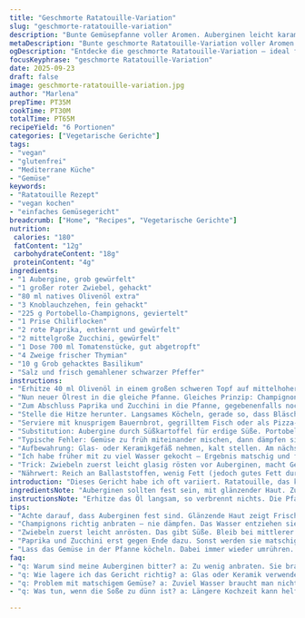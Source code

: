 ```yaml
---
title: "Geschmorte Ratatouille-Variation"
slug: "geschmorte-ratatouille-variation"
description: "Bunte Gemüsepfanne voller Aromen. Auberginen leicht karamellisiert, Paprika und Zucchini knackig. Knoblauch aromatisch, Thymian frisch und würzig. Helle Champignons ersetzt durch Portobello für mehr Tiefe. Tomatenstücke sämig, Basilikum zum Schluss als nussiges Finale. Fleischfreies Gericht, glutenfrei und ohne Milchprodukte. Viel Öl zum Anbraten, aber sparsam auf helle Öle setzen. Ungefähre Zeiten, genau auf Textur achten. Wichtige Schritte: Röstaromen entwickeln, Gemüse nicht matschig kochen. Klassiker neu gedacht mit persönlicher Note. "
metaDescription: "Bunte geschmorte Ratatouille-Variation voller Aromen und Techniken. Ein festliches Gemüsegericht, ideal für jeden Anlass."
ogDescription: "Entdecke die geschmorte Ratatouille-Variation – ideal für Gemüsefreunde mit einer explosiven Mischung aus Aromen und Farben."
focusKeyphrase: "geschmorte Ratatouille-Variation"
date: 2025-09-23
draft: false
image: geschmorte-ratatouille-variation.jpg
author: "Marlena"
prepTime: PT35M
cookTime: PT30M
totalTime: PT65M
recipeYield: "6 Portionen"
categories: ["Vegetarische Gerichte"]
tags:
- "vegan"
- "glutenfrei"
- "Mediterrane Küche"
- "Gemüse"
keywords:
- "Ratatouille Rezept"
- "vegan kochen"
- "einfaches Gemüsegericht"
breadcrumb: ["Home", "Recipes", "Vegetarische Gerichte"]
nutrition: 
 calories: "180"
 fatContent: "12g"
 carbohydrateContent: "18g"
 proteinContent: "4g"
ingredients:
- "1 Aubergine, grob gewürfelt"
- "1 großer roter Zwiebel, gehackt"
- "80 ml natives Olivenöl extra"
- "3 Knoblauchzehen, fein gehackt"
- "225 g Portobello-Champignons, geviertelt"
- "1 Prise Chiliflocken"
- "2 rote Paprika, entkernt und gewürfelt"
- "2 mittelgroße Zucchini, gewürfelt"
- "1 Dose 700 ml Tomatenstücke, gut abgetropft"
- "4 Zweige frischer Thymian"
- "10 g Grob gehacktes Basilikum"
- "Salz und frisch gemahlener schwarzer Pfeffer"
instructions:
- "Erhitze 40 ml Olivenöl in einem großen schweren Topf auf mittelhoher Flamme. Hörst du das Zischen? Aubergine und Zwiebel dazu geben. Wichtig: Es soll deutlich brutzeln, damit die Aubergine leicht braun wird, sonst schmeckt sie fad. Salz und Pfeffer dazu, das hilft, Wasser zu ziehen und Geschmack aufzubauen. Nach 8 Minuten, wenn die Aubergine goldbraun und weich wird, Knoblauch einrühren. Noch 1 Minute mitrösten – nicht dunkler werden lassen, sonst wird er bitter. Alles in eine Schüssel geben."
- "Nun neuer Ölrest in die gleiche Pfanne. Gleiches Prinzip: Champignons mit prickelnden Chiliflocken anbraten. Pilze ziehen schnell von Wasser, verlieren Volumen. Es soll nicht matschig, sondern schön gebräunt sein. Den aromatischen Sud aufbewahren, am Ende gibt er Intensität. Auch das Champignon-Gemüse zum Auberginen-Mix legen."
- "Zum Abschluss Paprika und Zucchini in die Pfanne, gegebenenfalls noch etwas Öl. Höre auf das knackende Geräusch, wenn das Gemüse den Kontakt zur heißen Pfanne hat. Es darf rösten, aber nicht zu weich werden. Nach 5 Minuten die Auberginen-Champignon-Mischung zurück in den Topf. Tomaten und Thymianzweige dazu. Alles gut mischen."
- "Stelle die Hitze herunter. Langsames Köcheln, gerade so, dass Bläschen aufgehen. 17 bis 22 Minuten – mit dem Löffel schwenken, damit nichts am Boden klebt. Das Gemüse hat dann eine sämige Bindung und die Aromen verschmelzen. Thymianzweige entfernen. Mit dem frischen Basilikum bestreuen, noch einmal abschmecken. Basilikum zuletzt, sonst verliert es sein Aroma."
- "Serviere mit knusprigem Bauernbrot, gegrilltem Fisch oder als Pizza-Belag. Alternativ Pasta – aber Sauce nicht zu dünn machen, sonst verwässert es."
- "Substitution: Aubergine durch Süßkartoffel für erdige Süße. Portobello-Pilze geben Umami, können aber durch Shiitake ersetzt werden. Öl kann durch Avocado-Öl ausgetauscht werden bei höherem Rauchpunkt."
- "Typische Fehler: Gemüse zu früh miteinander mischen, dann dämpfen sie nur; nicht richtig anbraten – keine Röstaromen, geschweige Duft. Timing anpassen, immer zwischendrin kosten. Wer es pikant mag, mehr Chiliflocken direkt in die Tomatensauce geben."
- "Aufbewahrung: Glas- oder Keramikgefäß nehmen, kalt stellen. Am nächsten Tag durchziehen lassen, Aromen intensiver."
- "Ich habe früher mit zu viel Wasser gekocht – Ergebnis matschig und fade. Weniger, dafür langsamer. Beobachte Textur, nicht Zeit. Geräusche und Gerüche sind dein Ratgeber."
- "Trick: Zwiebeln zuerst leicht glasig rösten vor Auberginen, macht Geschmack runder. Knoblauch erst ganz zuletzt, sonst verbrennen."
- "Nährwert: Reich an Ballaststoffen, wenig Fett (jedoch gutes Fett durch Olivenöl), vitaminreich. Vegetarisch und vegan, allergikerfreundlich durch gluten- und laktosefreie Zutaten."
introduction: "Dieses Gericht habe ich oft variiert. Ratatouille, das klassische französische Gemüsegestöber, lebt von der richtigen Technik. Nicht einfach alles zufällig im Topf versenken, sondern Schichten an Geschmack aufbauen. Aubergine braucht Farbe, sonst bleibt sie lasch. Zwiebeln sorgen für Süße, die Pilze geben den erdigen Grundton, Paprika und Zucchini setzen frische Akzente. Tomaten dämpfen das Ganze ins Seidige. Frische Kräuter dann, kurz vor Schluss, bringen Frische und Lebendigkeit. Habe gemerkt, zu frühes Hinzufügen der Kräuter lässt alles muffig schmecken. In der Pfanne hört man das Gemüse sprechen, darin liegt die Kunst – hören, fühlen, riechen. Geduld ist die wichtigste Zutat."
ingredientsNote: "Auberginen sollten fest sein, mit glänzender Haut. Zu große Stücke lassen sie länger garen, zu kleine matschig. Zwiebeln müssen stabil sein, rote Zwiebeln geben eine süßere Note, lassen sich aber stärker karamellisieren als weiße. Portobello statt Champignons – kräftiger, besser zum Anbraten geeignet. Das Öl unbedingt kaltgepresstes natives Olivenöl extra, für den Geschmack und die Gesundheit. Barilla oder San Marzano Tomaten oder hochwertige Dosen aus Italien – damit der Geschmack nicht flach wird. Thymian frisch, nicht getrocknet – die ätherischen Öle entfallen sonst. Basilikum immer am Ende, hitzeempfindlich. Salz und Pfeffer nach Geschmack, besser nach dem Garprozess abschmecken. Alternativ kannst du etwas Balsamico-Essig für frische Säure geben."
instructionsNote: "Erhitze das Öl langsam, so verbrennt nichts. Die Pfanne ausreichend heiß, aber nicht rauchend. Auberginen sollten leicht golden, nicht schwarz werden; sonst bitter. Zwiebeln glasig und leicht süß – das dauert etwa 8 Minuten. Knoblauch nur kurz anrösten, weil er sonst bitter wird. Pilze richtig anbraten, nicht dünsten, sonst verlieren sie Geschmack und bleiben matschig. Paprika und Zucchini erst am Schluss – zu langes Kochen macht sie weich und farblos. Das Fleisch des Gemüses muss noch leicht bissfest sein. Wenn alles in der Pfanne ist, auf kleiner Flamme zugedeckt sanft köcheln lassen, das vermischt die Aromen. Dabei öfter umrühren, damit nichts anklebt. Vor dem Servieren prüfen, ob Salz und Pfeffer stimmen. Gefriert sich gut ein, auftauen langsam im Kühlschrank."
tips:
- "Achte darauf, dass Auberginen fest sind. Glänzende Haut zeigt Frische. Zu große Stücke brauchen länger – gleichmäßige Würfel erreichen Bissfestigkeit. Röstaromen sind wichtig. Anbraten bis goldbraun, nicht schwarz."
- "Champignons richtig anbraten – nie dämpfen. Das Wasser entziehen sie schnell, verlieren ihr Volumen. Ein knackiges Ergebnis ist entscheidend. Wenn sie matschig sind, fehlt der Geschmack. Immer das Geräusch beachten."
- "Zwiebeln zuerst leicht anrösten. Das gibt Süße. Bleib bei mittlerer Hitze. Knoblauch nur kurz dazu, sonst wird er bitter. Timing ist alles. Zu früh eingeben macht eine fade Mischung."
- "Paprika und Zucchini erst gegen Ende dazu. Sonst werden sie matschig und farblos. Ich beobachtete das viele Male. Knackig macht den Unterschied. Textur und Farbe müssen stimmen."
- "Lass das Gemüse in der Pfanne köcheln. Dabei immer wieder umrühren. Jedes Stück Kontakt – frische Aromen mischen. frisch abschmecken und Kräuter am Schluss dazu, damit sie ihr Aroma entfalten."
faq:
- "q: Warum sind meine Auberginen bitter? a: Zu wenig anbraten. Sie brauchen Farbe. Ist die Haut unansehnlich? Dann könnten sie alt sein. Immer frisch kaufen. Kontrolliere beim Einkauf."
- "q: Wie lagere ich das Gericht richtig? a: Glas oder Keramik verwenden. Decke gut ab. Kühlschrank ist optimal. Aromen intensivieren sich. Am nächsten Tag durchziehen lassen, nochmals aufwärmen, sanft."
- "q: Problem mit matschigem Gemüse? a: Zuviel Wasser braucht man nicht. Lieber etwas weniger. Timing anpassen und tatsächlich kosten. Es ist mit den Ohren zu hören, wie Gemüse gart."
- "q: Was tun, wenn die Soße zu dünn ist? a: Längere Kochzeit kann helfen. Oder einfach etwas Balsamico hinzufügen. Ausprobieren ist der Schlüssel. Menge steuern."

---
```

